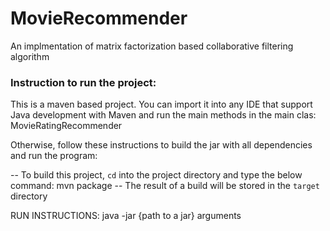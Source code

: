 # MovieRecommender
An implmentation of matrix factorization based collaborative filtering algorithm

### Instruction to run the project:

This is a maven based project.  You can import it into any IDE that support Java development with Maven and run the main methods in the main clas: MovieRatingRecommender

Otherwise, follow these instructions to build the jar with all dependencies and run the program:

-- To build this project, `cd` into the project directory and type the below command:
   mvn package
-- The result of a build will be stored in the `target` directory

RUN INSTRUCTIONS:
java -jar {path to a jar} arguments
